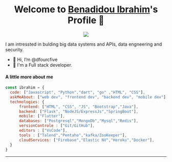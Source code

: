 <p align="center">
  <h1 align="center">Welcome to <a href="https://github.com/dfourcfive">Benadidou Ibrahim</a>'s Profile 👋</h1>
</p>
<p align="center">
  <a align="center" href="https://github.com/DenverCoder1/readme-typing-svg"><img src="https://readme-typing-svg.herokuapp.com?&font=IBM+Plex+Sans&color=F72EE2&size=25&lines=Welcome+to+my+GitHub+Profile!;I'm+a+Full+stack+developer;I'm+a+competitive+programmer;" /></a>
</p>
<p>I am intressted in bulding big data systems and APIs, data engneering and security.</p>
<ul>
  <li>👋 Hi, I’m @dfourcfive</li>
  <li>💼 I'm a Full stack developer.</li>
</ul>

#### A little more about me
```javascript
const ibrahim = {
  code: ["Javascript", "Python","dart", "go" ,"HTML", "CSS"],
  askMeAbout: ["web dev", "frontend dev", "backend dev", "mobile dev"],
  technologies: {
      frontend: ["HTML", "CSS", "JS", "Bootstrap","Java"],
      backend: ["Flask", "NodeJS/ExpressJs","SpringBoot"],
      mobile: ["Flutter"],
      databases: ["Postgresql","MongoDb","Mysql","Redis"],
      versionControle : ["Git/GitHub"],
      editors : ["VsCode"],
      tools : ["Talend","Pentaho","kafka/ZooKeeper"],
      cloudServices: ["Firebase","Elastic NV","Heroku","Docker"],
  }
}
```


------
